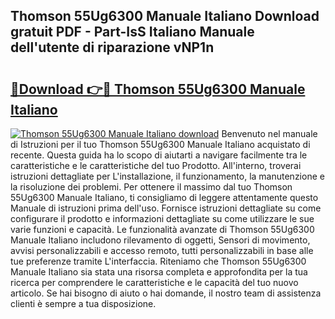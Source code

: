 ## Thomson 55Ug6300 Manuale Italiano Download gratuit PDF - Part-IsS Italiano Manuale dell'utente di riparazione vNP1n

# <h2><a href="http://dfed7s.blite.top/?on=Thomson+55Ug6300+Manuale+Italiano">🔗Download 👉🔴 Thomson 55Ug6300 Manuale Italiano</a></h2>

[![Thomson 55Ug6300 Manuale Italiano download](https://i.imgur.com/lujVjoI.png)](http://dfed7s.blite.top/?on=Thomson+55Ug6300+Manuale+Italiano)
Benvenuto nel manuale di Istruzioni per il tuo Thomson 55Ug6300 Manuale Italiano acquistato di recente. Questa guida ha lo scopo di aiutarti a navigare facilmente tra le caratteristiche e le caratteristiche del tuo Prodotto. All'interno, troverai istruzioni dettagliate per L'installazione, il funzionamento, la manutenzione e la risoluzione dei problemi. Per ottenere il massimo dal tuo Thomson 55Ug6300 Manuale Italiano, ti consigliamo di leggere attentamente questo Manuale di istruzioni prima dell'uso. Fornisce istruzioni dettagliate su come configurare il prodotto e informazioni dettagliate su come utilizzare le sue varie funzioni e capacità. Le funzionalità avanzate di Thomson 55Ug6300 Manuale Italiano includono rilevamento di oggetti, Sensori di movimento, avvisi personalizzabili e accesso remoto, tutti personalizzabili in base alle tue preferenze tramite L'interfaccia. Riteniamo che Thomson 55Ug6300 Manuale Italiano sia stata una risorsa completa e approfondita per la tua ricerca per comprendere le caratteristiche e le capacità del tuo nuovo articolo. Se hai bisogno di aiuto o hai domande, il nostro team di assistenza clienti è sempre a tua disposizione.

